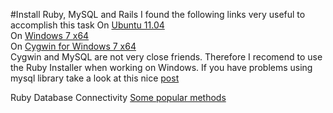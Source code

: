 #Install Ruby, MySQL and Rails
I found the following links very useful to accomplish this task
On [Ubuntu 11.04](http://ryanbigg.com/2010/12/ubuntu-ruby-rvm-rails-and-you/)<br />
On [Windows 7 x64](http://allaboutruby.wordpress.com/2009/07/20/installing-rails-on-windows-3-years-later/)<br />
On [Cygwin for Windows 7 x64](http://robborex.wordpress.com/2011/05/03/159/)<br />
Cygwin and MySQL are not very close friends. Therefore I recomend to use the Ruby Installer when working on Windows. If you have problems using mysql library take a look at this nice [post](http://blog.mmediasys.com/2011/07/07/installing-mysql-on-windows-7-x64-and-using-ruby-with-it/)<br />

Ruby Database Connectivity
[Some popular methods](http://www.troubleshooters.com/codecorn/ruby/database/index.htm)